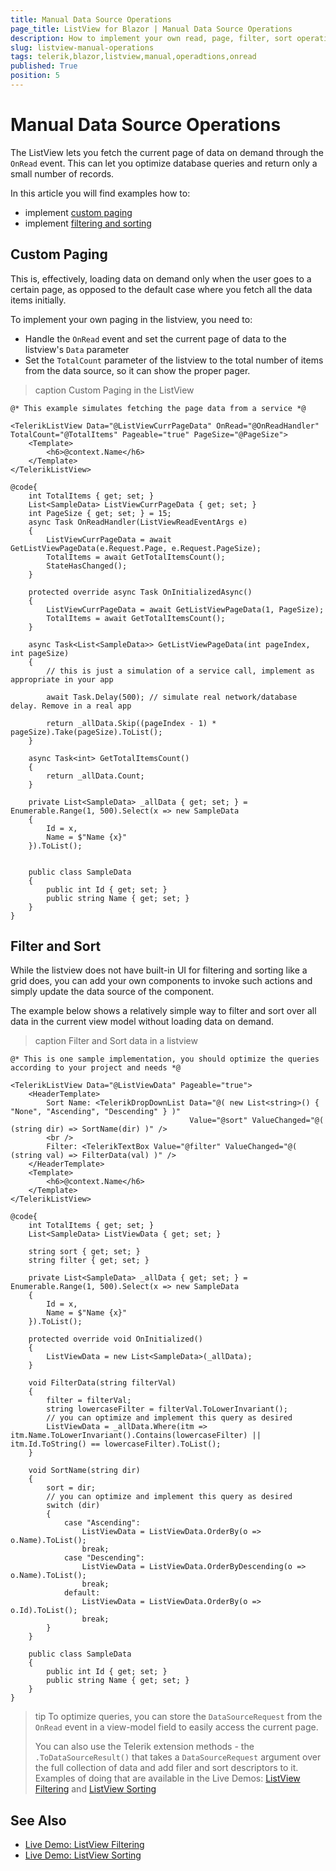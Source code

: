 ```yaml
---
title: Manual Data Source Operations
page_title: ListView for Blazor | Manual Data Source Operations
description: How to implement your own read, page, filter, sort operations for the listview data
slug: listview-manual-operations
tags: telerik,blazor,listview,manual,operadtions,onread
published: True
position: 5
---
```


# Manual Data Source Operations

The ListView lets you fetch the current page of data on demand through the `OnRead` event. This can let you optimize database queries and return only a small number of records.

In this article you will find examples how to:
* implement [custom paging](#custom-paging)
* implement [filtering and sorting](#filter-and-sort)

## Custom Paging

This is, effectively, loading data on demand only when the user goes to a certain page, as opposed to the default case where you fetch all the data items initially.

To implement your own paging in the listview, you need to:
* Handle the `OnRead` event and set the current page of data to the listview's `Data` parameter
* Set the `TotalCount` parameter of the listview to the total number of items from the data source, so it can show the proper pager.

>caption Custom Paging in the ListView

````CSHTML
@* This example simulates fetching the page data from a service *@

<TelerikListView Data="@ListViewCurrPageData" OnRead="@OnReadHandler" TotalCount="@TotalItems" Pageable="true" PageSize="@PageSize">
    <Template>
        <h6>@context.Name</h6>
    </Template>
</TelerikListView>

@code{
    int TotalItems { get; set; }
    List<SampleData> ListViewCurrPageData { get; set; }
    int PageSize { get; set; } = 15;
    async Task OnReadHandler(ListViewReadEventArgs e)
    {
        ListViewCurrPageData = await GetListViewPageData(e.Request.Page, e.Request.PageSize);
        TotalItems = await GetTotalItemsCount();
        StateHasChanged();
    }

    protected override async Task OnInitializedAsync()
    {
        ListViewCurrPageData = await GetListViewPageData(1, PageSize);
        TotalItems = await GetTotalItemsCount();
    }

    async Task<List<SampleData>> GetListViewPageData(int pageIndex, int pageSize)
    {
        // this is just a simulation of a service call, implement as appropriate in your app

        await Task.Delay(500); // simulate real network/database delay. Remove in a real app

        return _allData.Skip((pageIndex - 1) * pageSize).Take(pageSize).ToList();
    }

    async Task<int> GetTotalItemsCount()
    {
        return _allData.Count;
    }

    private List<SampleData> _allData { get; set; } = Enumerable.Range(1, 500).Select(x => new SampleData
    {
        Id = x,
        Name = $"Name {x}"
    }).ToList();


    public class SampleData
    {
        public int Id { get; set; }
        public string Name { get; set; }
    }
}
````


## Filter and Sort

While the listview does not have built-in UI for filtering and sorting like a grid does, you can add your own components to invoke such actions and simply update the data source of the component.

The example below shows a relatively simple way to filter and sort over all data in the current view model without loading data on demand.

>caption Filter and Sort data in a listview

````CSHTML
@* This is one sample implementation, you should optimize the queries according to your project and needs *@

<TelerikListView Data="@ListViewData" Pageable="true">
    <HeaderTemplate>
        Sort Name: <TelerikDropDownList Data="@( new List<string>() { "None", "Ascending", "Descending" } )"
                                        Value="@sort" ValueChanged="@( (string dir) => SortName(dir) )" />
        <br />
        Filter: <TelerikTextBox Value="@filter" ValueChanged="@( (string val) => FilterData(val) )" />
    </HeaderTemplate>
    <Template>
        <h6>@context.Name</h6>
    </Template>
</TelerikListView>

@code{
    int TotalItems { get; set; }
    List<SampleData> ListViewData { get; set; }

    string sort { get; set; }
    string filter { get; set; }

    private List<SampleData> _allData { get; set; } = Enumerable.Range(1, 500).Select(x => new SampleData
    {
        Id = x,
        Name = $"Name {x}"
    }).ToList();

    protected override void OnInitialized()
    {
        ListViewData = new List<SampleData>(_allData);
    }

    void FilterData(string filterVal)
    {
        filter = filterVal;
        string lowercaseFilter = filterVal.ToLowerInvariant();
        // you can optimize and implement this query as desired
        ListViewData = _allData.Where(itm => itm.Name.ToLowerInvariant().Contains(lowercaseFilter) || itm.Id.ToString() == lowercaseFilter).ToList();
    }

    void SortName(string dir)
    {
        sort = dir;
        // you can optimize and implement this query as desired
        switch (dir)
        {
            case "Ascending":
                ListViewData = ListViewData.OrderBy(o => o.Name).ToList();
                break;
            case "Descending":
                ListViewData = ListViewData.OrderByDescending(o => o.Name).ToList();
                break;
            default:
                ListViewData = ListViewData.OrderBy(o => o.Id).ToList();
                break;
        }
    }

    public class SampleData
    {
        public int Id { get; set; }
        public string Name { get; set; }
    }
}
````

>tip To optimize queries, you can store the `DataSourceRequest` from the `OnRead` event in a view-model field to easily access the current page.
>
> You can also use the Telerik extension methods - the `.ToDataSourceResult()` that takes a `DataSourceRequest` argument over the full collection of data and add filer and sort descriptors to it. Examples of doing that are available in the Live Demos: [ListView Filtering](https://demos.telerik.com/blazor-ui/listview/filtering) and [ListView Sorting](https://demos.telerik.com/blazor-ui/listview/sorting)

## See Also

  * [Live Demo: ListView Filtering](https://demos.telerik.com/blazor-ui/listview/filtering)
  * [Live Demo: ListView Sorting](https://demos.telerik.com/blazor-ui/listview/sorting)
   
  